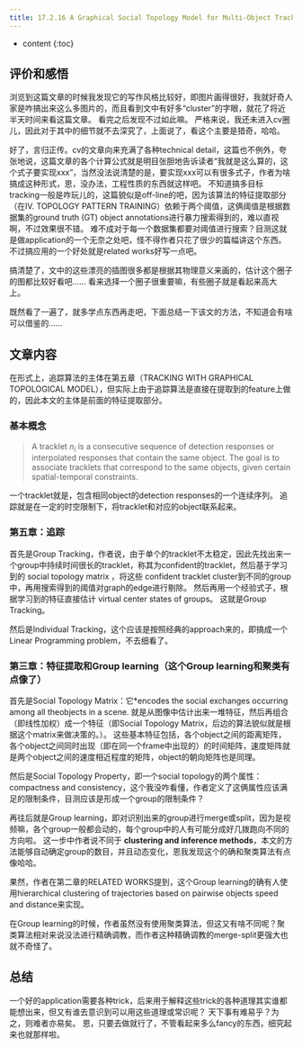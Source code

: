 ```yaml
--- 
title: 17.2.16 A Graphical Social Topology Model for Multi-Object Tracking
---
```



* content
{:toc}

## 评价和感悟
浏览到这篇文章的时候我发现它的写作风格比较好，即图片画得很好，我就好奇人家是咋搞出来这么多图片的，而且看到文中有好多“cluster”的字眼，就花了将近半天时间来看这篇文章。
看完之后发现不过如此嘛。
严格来说，我还未进入cv圈儿，因此对于其中的细节就不去深究了，上面说了，看这个主要是猎奇，哈哈。

好了，言归正传。cv的文章向来充满了各种technical detail，这篇也不例外，夸张地说，这篇文章的各个计算公式就是明目张胆地告诉读者“我就是这么算的，这个式子要实现xxx”，当然没法说清楚的是，要实现xxx可以有很多式子，作者为啥搞成这种形式，恩，没办法，工程性质的东西就这样吧。
不知道搞多目标tracking一般是咋玩儿的，这篇貌似是off-line的吧，因为该算法的特征提取部分（在IV. TOPOLOGY PATTERN TRAINING）依赖于两个阈值，这俩阈值是根据数据集的ground truth (GT) object annotations进行暴力搜索得到的，难以直视啊，不过效果很不错。
难不成对于每一个数据集都要对阈值进行搜索？目测这就是做application的一个无奈之处吧，怪不得作者只花了很少的篇幅讲这个东西。
不过搞应用的一个好处就是related works好写一点吧。

搞清楚了，文中的这些漂亮的插图很多都是根据其物理意义来画的，估计这个圈子的图都比较好看吧……
看来选择一个圈子很重要嘛，有些圈子就是看起来高大上。

既然看了一遍了，就多学点东西再走吧，下面总结一下该文的方法，不知道会有啥可以借鉴的……

## 文章内容
在形式上，追踪算法的主体在第五章（TRACKING WITH GRAPHICAL TOPOLOGICAL MODEL），但实际上由于追踪算法是直接在提取到的feature上做的，因此本文的主体是前面的特征提取部分。

### 基本概念
>A tracklet $n_i$ is a consecutive sequence of detection responses or interpolated responses that contain the same object. The goal is to associate tracklets that correspond to the same objects, given certain spatial-temporal constraints.

一个tracklet就是，包含相同object的detection responses的一个连续序列。
追踪就是在一定的时空限制下，将tracklet和对应的object联系起来。

### 第五章：追踪
首先是Group Tracking，作者说，由于单个的tracklet不太稳定，因此先找出来一个group中持续时间很长的tracklet，称其为confident的tracklet，然后基于学习到的 social topology matrix ，将这些 confident tracklet cluster到不同的group中，再用搜索得到的阈值对graph的edge进行剔除。
然后再用一个经验式子，根据学习到的特征直接估计 virtual center states of groups。
这就是Group Tracking。

然后是Individual Tracking，这个应该是按照经典的approach来的，即搞成一个 Linear Programming problem，不去细看了。

### 第三章：特征提取和Group learning（这个Group learning和聚类有点像了）
首先是Social Topology Matrix：它*encodes the social exchanges occurring among all theobjects in a scene.
就是从图像中估计出来一堆特征，然后再组合（即线性加权）成一个特征（即Social Topology Matrix，后边的算法貌似就是根据这个matrix来做决策的。）。
这些基本特征包括，各个object之间的距离矩阵，各个object之间同时出现（即在同一个frame中出现的）的时间矩阵，速度矩阵就是两个object之间的速度相近程度的矩阵，object的朝向矩阵也是同理。

然后是Social Topology Property，即一个social topology的两个属性： compactness and consistency，这个我没咋看懂，作者定义了这俩属性应该满足的限制条件，目测应该是形成一个group的限制条件？

再往后就是Group learning，即对识别出来的group进行merge或split，因为是视频嘛，各个group一般都会动的，每个group中的人有可能分成好几拨跑向不同的方向啦。
这一步中作者说不同于 **clustering and inference methods**，本文的方法能够自动确定group的数目，并且动态变化，恩我发现这个的确和聚类算法有点像哈哈。


果然，作者在第二章的RELATED WORKS提到，这个Group learning的确有人使用hierarchical clustering of trajectories based on pairwise objects speed and distance来实现。

在Group learning的时候，作者虽然没有使用聚类算法，但这又有啥不同呢？聚类算法相对来说没法进行精确调教，而作者这种精确调教的merge-split更强大也就不奇怪了。

## 总结
一个好的application需要各种trick，后来用于解释这些trick的各种道理其实谁都能想出来，但又有谁去意识到可以用这些道理或常识呢？
天下事有难易乎？为之，则难者亦易矣。
恩，只要去做就行了，不管看起来多么fancy的东西，细究起来也就那样啦。



